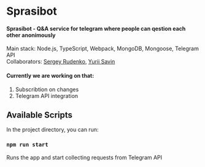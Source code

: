 # Sprasibot #
#### Sprasibot - Q&A service for telegram where people can qestion each other anonimously ####

Main stack: Node.js, TypeScript, Webpack, MongoDB, Mongoose, Telegram API <br/>
Collaborators: [Sergey Rudenko](https://github.com/rudensergey), [Yurii Savin](https://github.com/baitun)

#### Currently we are working on that: ####

1. Subscribtion on changes
2. Telegram API integration

## Available Scripts

In the project directory, you can run:

### `npm run start`

Runs the app and start collecting requests from Telegram API<br />
